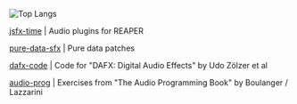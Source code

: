 
![Top Langs](https://github-readme-stats.vercel.app/api/top-langs/?username=grt-pretender&hide_progress=true)

<!--
### Hi there 👋
**grt-pretender/grt-pretender** is a ✨ _special_ ✨ repository because its `README.md` (this file) appears on your GitHub profile.
Here are some ideas to get you started:
- 🔭 I’m currently working on ...
- 🌱 I’m currently learning ...
- 👯 I’m looking to collaborate on ...
- 📫 How to reach me: ...
![CodePen](https://img.shields.io/badge/Codepen-000000?style=for-the-badge&logo=codepen&logoColor=white)
![Python](https://img.shields.io/badge/python-3670A0?style=for-the-badge&logo=python&logoColor=ffdd54
-->


[jsfx-time](https://github.com/grt-pretender/jsfx-time/) | Audio plugins for REAPER

[pure-data-sfx](https://github.com/grt-pretender/pure-data-sfx/) | Pure data patches

[dafx-code](https://github.com/grt-pretender/dafx-code/) | Code for "DAFX: Digital Audio Effects" by Udo Zölzer et al

[audio-prog](https://github.com/grt-pretender/audio-prog/) | Exercises from "The Audio Programming Book" by Boulanger / Lazzarini

<!--
## Sound
## Linguistics

[dafx-projects](https://github.com/grt-pretender/dafx-projects/) | My implementations of concepts from "DAFX: Digital Audio Effects"


[kana-me](https://github.com/grt-pretender/kana-me/) | Tool for memorizing Japanese Hiragana & Katakana

[slow-german-ex](https://github.com/grt-pretender/slow-german-ex/) | Grammar exercises generated from Slow German podcast by Annik Rubens

[multitran-parser](https://github.com/grt-pretender/multitran-parser/) | Tool for translators/editors - Multitran queries

[scrambling-jam](https://github.com/grt-pretender/scrambling-jam/) | Tool for translators/editors - Generating texts with mistakes


[hangul-me](https://github.com/grt-pretender/hangul-me/) | Tool for memorizing Korean alphabet system
[randizer](https://github.com/grt-pretender/randizer/) | Web tool for practicing improvisation

## My studies

[all-karplus-strong](https://github.com/grt-pretender/all-karplus-strong/) | Making a sound of a hammered/plucked string / percussion
[dsp-lyons](https://github.com/grt-pretender/dsp-lyons/) | Code for ''Understanding Digital Signal Processing'' by Richard Lyons

[pd-ex](https://github.com/grt-pretender/pd-ex/) | Useful Pure Data Externals 
[farnell-designing-sound](https://github.com/grt-pretender/farnell-designing-sound/) | Exercises from Andy Farnell's "Designing sound"

[reading-kernighan-ritchie](https://github.com/grt-pretender/reading-kernighan-ritchie/) | Solutions to exercises
[exercism-ex](https://github.com/grt-pretender/exercism-ex/) | Solutions to Rust, C++ tracks
[reading-sicp](https://github.com/grt-pretender/reading-sicp/) | Solutions to some exercises from "Structure and Interpretation of Computer Programs".
[messier-rust](https://github.com/grt-pretender/messier-rust/) | Exercises from Ric Messier's "Beginning Rust Programming"
[codewars-jam](https://github.com/grt-pretender/codewars-jam/) 
[leetcode-snippets](https://github.com/grt-pretender/leetcode-snippets/)
[advent-of-code](https://github.com/grt-pretender/advent-of-code/) 

## My projects

[vital-presets](https://github.com/grt-pretender/vital-presets/) | Presets for Vital synth
[anki-thai](https://github.com/grt-pretender/anki-thai/) | Scripts for making Anki cards for Thai  
[specky](https://github.com/grt-pretender/specky/) | Time & audio spectrum analyzer for sound design
[turkish-numbers](https://github.com/grt-pretender/turkish-numbers/) | CLI-tool for memorizing Turkish numbers in Rust
[keyword-classifier](https://github.com/grt-pretender/keyword-classifier) | Glossary generator (patent documentation) 
[sport-scraper](https://github.com/grt-pretender/sport-scraper) | Jupyter Notebook for exploring sport TV channel playlist
[genuary-2021](https://github.com/grt-pretender/genuary-2021/) | Entries for generative art challenge
[yeni-fiil](https://github.com/grt-pretender/yeni-fiil/) | Guessing game for memorizing Turkish verb forms
 
[modelland](https://github.com/grt-pretender/modelland/) | A collection of ML models, different cases
[inside-robotics](https://github.com/grt-pretender/inside-robotics) | Different simulations & exercises for Russ Tedrake's MIT courses
[cs50-ai](https://github.com/grt-pretender/cs50-ai/) | Algos/projects for CS50's "Introduction to Artificial Intelligence with Python"
-->





